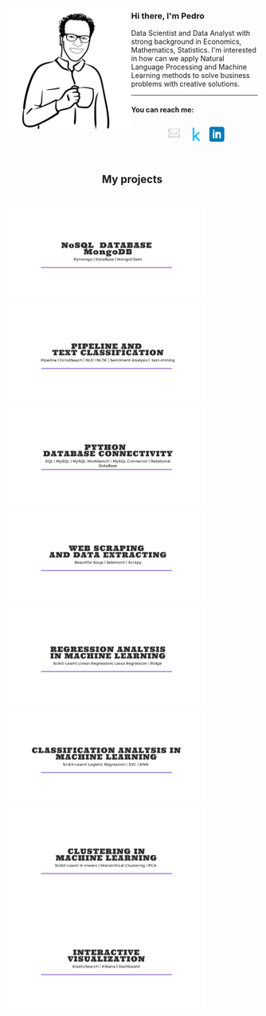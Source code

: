 <p>
  <img width="250" align='left' src="https://github.com/Pevicsanch/Pevicsanch/blob/main/icon/avatar.png?raw=true">
</p>

### Hi there, I'm Pedro 

Data Scientist and Data Analyst with strong background in Economics, Mathematics, Statistics. I'm interested in how can we apply Natural Language Processing and Machine Learning methods to solve business problems with creative solutions.

 ---
 <h4 align="left">You can reach me:</h4>
  <p align='center'>
<a href="mailto:sanchez.pv@onmail.com"><img height="37" src="https://github.com/Pevicsanch/Pevicsanch/blob/main/icon/envelope.png?raw=true"></a>&nbsp;&nbsp;
<a href="https://www.kaggle.com/pevicsanch"><img height="30" src="https://github.com/Pevicsanch/Pevicsanch/blob/main/icon/kaggle.png?raw=true"></a>&nbsp;&nbsp;
<a href="https://www.linkedin.com/in/pedro-vicent3/"><img height="30" src="https://github.com/Pevicsanch/Pevicsanch/blob/main/icon/linkedin.png?raw=true"></a>
</p>

<br />
<h2 align="center">My projects</h2>
<br />
<a href="https://github.com/Pevicsanch/NoSQL-MongoDB">
  <img width="400" src="https://github.com/Pevicsanch/Pevicsanch/blob/main/icon/nosql.png" />
  </a>

<a href="https://github.com/Pevicsanch/advanced-machine-learning">
  <img width="400" src="https://github.com/Pevicsanch/Pevicsanch/blob/main/icon/advance.png" />
  </a>

<a href="https://github.com/Pevicsanch/db_mySQL">
  <img width="400" src="https://github.com/Pevicsanch/Pevicsanch/blob/main/icon/database.png" />
  </a>

<a href="https://github.com/Pevicsanch/web-scraping">
  <img width="400" src="https://github.com/Pevicsanch/Pevicsanch/blob/main/icon/scrap.png" />
  </a>

<a href="https://github.com/Pevicsanch/Supervised-Learning-regressio">
  <img width="400" src="https://github.com/Pevicsanch/Pevicsanch/blob/main/icon/regression.png" />
  </a>

<a href="https://github.com/Pevicsanch/unsupervised-learning-classification">
  <img width="400" src="https://github.com/Pevicsanch/Pevicsanch/blob/main/icon/class.png" />
  </a>

<a href="https://github.com/Pevicsanch/unsupervised-learning-classification">
  <img width="400" src="https://github.com/Pevicsanch/Pevicsanch/blob/main/icon/cluster.png" />
  </a>

<a href="https://github.com/Pevicsanch/kibana_interactive_visualization">
  <img width="400" src="https://github.com/Pevicsanch/Pevicsanch/blob/main/icon/kibana.png" />
  </a>
